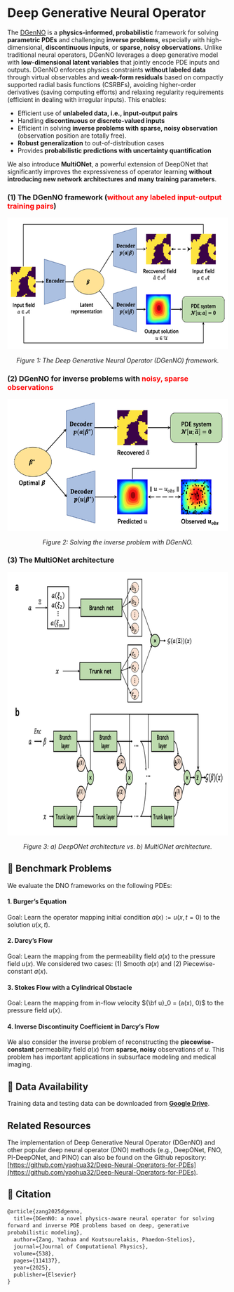 # Deep Generative Neural Operator 
The [DGenNO](https://arxiv.org/pdf/2502.06250) is a **physics-informed, probabilistic** framework for solving **parametric PDEs** and challenging **inverse problems**, especially with high-dimensional, **discontinuous inputs**, or **sparse, noisy observations**. Unlike traditional neural operators, DGenNO leverages a deep generative model with **low-dimensional latent variables** that jointly encode PDE inputs and outputs. DGenNO enforces physics constraints **without labeled data** through virtual observables and **weak-form residuals** based on compactly supported radial basis functions (CSRBFs), avoiding higher-order derivatives (saving computing efforts) and relaxing regularity requirements (efficient in dealing with irregular inputs). This enables:
-  Efficient use of **unlabeled data, i.e., input-output pairs**
-  Handling **discontinuous or discrete-valued inputs**
-  Efficient in solving **inverse problems with sparse, noisy observation** (observation position are totally free).
- **Robust generalization** to out-of-distribution cases
- Provides **probabilistic predictions with uncertainty quantification**

We also introduce **MultiONet**, a powerful extension of DeepONet that significantly improves the expressiveness of operator learning **without introducing new network architectures and many training parameters**.

### (1) The DGenNO framework (<span style="color:red;">without any labeled input-output training pairs</span>)
<p align="center">
  <img src="./Docs/DGM4DGNO.png" alt="DGenNO" width="800" height='300'/>
</p>
<p align="center">
  <em>Figure 1: The Deep Generative Neural Operator (DGenNO) framework.</em>
</p>

### (2) DGenNO for inverse problems with <span style="color:red;">noisy, sparse observations</span>
<p align="center">
  <img src="./Docs/DGNO4Inverse.png" alt="DGenNO4Inverse" width="800" height='300'/>
</p>
<p align="center">
  <em>Figure 2: Solving the inverse problem with DGenNO.</em>
</p>

### (3) The MultiONet architecture
<p align="center">
  <img src="./Docs/MultiONet.png" alt="MultiONet" width="800" height='600'/>
</p>
<p align="center">
  <em>Figure 3: a) DeepONet architecture vs. b) MultiONet architecture.</em>
</p>

## 📌 Benchmark Problems
We evaluate the DNO frameworks on the following PDEs:
#### 1. Burger’s Equation
Goal: Learn the operator mapping initial condition $a(x):=u(x,t=0)$ to the solution $u(x,t)$.

#### 2. Darcy’s Flow
Goal: Learn the mapping from the permeability field $a(x)$ to the pressure field $u(x)$.
We considered two cases: (1) Smooth $a(x)$ and (2) Piecewise-constant $a(x)$.

#### 3. Stokes Flow with a Cylindrical Obstacle
Goal: Learn the mapping from in-flow velocity ${\bf u}_0 = (a(x), 0)$ to the pressure field $u(x)$.

#### 4. Inverse Discontinuity Coefficient in Darcy’s Flow

We also consider the inverse problem of reconstructing the **piecewise-constant** permeability field $a(x)$ from **sparse, noisy** observations of $u$. This problem has important applications in subsurface modeling and medical imaging.

## 🔗 Data Availability
Training data and testing data can be downloaded from **[Google Drive](https://drive.google.com/drive/folders/1O1givx3qs90MvaLVmpXMKvmq57EtZrTF?usp=sharing)**.

## Related Resources
The implementation of Deep Generative Neural Operator (DGenNO) and other popular deep neural operator (DNO) methods (e.g., DeepONet, FNO, PI-DeepONet, and PINO) can also be found on the Github repository: [https://github.com/yaohua32/Deep-Neural-Operators-for-PDEs](https://github.com/yaohua32/Deep-Neural-Operators-for-PDEs).

## 📖 Citation
```
@article{zang2025dgenno,
  title={DGenNO: a novel physics-aware neural operator for solving forward and inverse PDE problems based on deep, generative probabilistic modeling},
  author={Zang, Yaohua and Koutsourelakis, Phaedon-Stelios},
  journal={Journal of Computational Physics},
  volume={538},
  pages={114137},
  year={2025},
  publisher={Elsevier}
}
```

